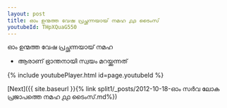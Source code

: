 ```yaml
---
layout: post
title: ഓം ഉന്മത്ത വേഷ പ്രച്ഛന്നയായ് നമഹ ൧൧ ടൈംസ്
youtubeId: THpXQuaG550
---
```

 
 
 ഓം ഉന്മത്ത വേഷ പ്രച്ഛന്നയായ് നമഹ 
 
 -  ആരാണ് ഭ്രാന്തനായി സ്വയം മറയ്ക്കുന്നത് 
 
  
 
  
 
 
 
 
 
 


{% include youtubePlayer.html id=page.youtubeId %}
 
[Next]({{ site.baseurl }}{% link  split1/_posts/2012-10-18-ഓം സർവ ലോക പ്രജാപത്തെ നമഹ ൧൧ ടൈംസ്.md%})
 
